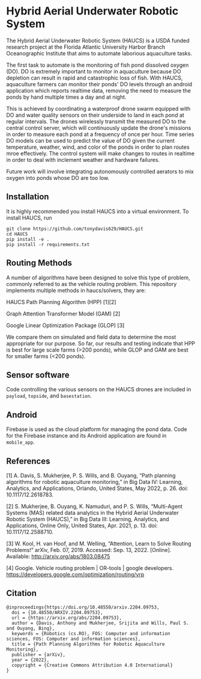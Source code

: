 

# Hybrid Aerial Underwater Robotic System
The Hybrid Aerial Underwater Robotic System (HAUCS) is a USDA funded research project at the Florida Atlantic University Harbor Branch Oceanographic Institute that aims to automate laborious aquaculture tasks. 

The first task to automate is the monitoring of fish pond dissolved oxygen (DO). DO is extremely important to monitor in aquaculture because DO depletion can result in rapid and catastrophic loss of fish. With HAUCS, aquaculture farmers can monitor their ponds' DO levels through an android application which reports realtime data, removing the need to measure the ponds by hand multiple times a day and at night.

This is achieved by coordinating a waterproof drone swarm equipped with DO and water quality sensors on their underside to land in each pond at regular intervals. The drones wirelessly transmit the measured DO to the central control server, which will continuously update the drone's missions in order to measure each pond at a frequency of once per hour. Time series DO models can be used to predict the value of DO given the current temperature, weather, wind, and color of the ponds in order to plan routes mroe effectively. The control system will make changes to routes in realtime in order to deal with inclement weather and hardware failures.

Future work will involve integrating autonomously controlled aerators to mix oxygen into ponds whose DO are too low.

## Installation

It is highly recommended you install HAUCS into a virtual environment. To install HAUCS, run

    git clone https://github.com/tonydavis629/HAUCS.git
    cd HAUCS
    pip install -e .
    pip install -r requirements.txt

## Routing Methods

A number of algorithms have been designed to solve this type of problem, commonly referred to as the vehicle routing problem. This repository implements multiple methods in haucs/solvers, they are:

HAUCS Path Planning Algorithm (HPP) [1][2] 

Graph Attention Transformer Model (GAM) [2]

Google Linear Optimization Package (GLOP) [3]

We compare them on simulated and field data to determine the most appropriate for our purpose. So far, our results and testing indicate that HPP is best for large scale farms (>200 ponds), while GLOP and GAM are best for smaller farms (<200 ponds).

## Sensor software

Code controlling the various sensors on the HAUCS drones are included in `payload`, `topside`, and `basestation`.

## Android

Firebase is used as the cloud platform for managing the pond data. Code for the Firebase instance and its Android application are found in `mobile_app`.

## References

[1] A. Davis, S. Mukherjee, P. S. Wills, and B. Ouyang, “Path planning algorithms for robotic aquaculture monitoring,” in Big Data IV: Learning, Analytics, and Applications, Orlando, United States, May 2022, p. 26. doi: 10.1117/12.2618783.

[2] S. Mukherjee, B. Ouyang, K. Namuduri, and P. S. Wills, “Multi-Agent Systems (MAS) related data analytics in the Hybrid Aerial Underwater Robotic System (HAUCS),” in Big Data III: Learning, Analytics, and Applications, Online Only, United States, Apr. 2021, p. 13. doi: 10.1117/12.2588710.

[3] W. Kool, H. van Hoof, and M. Welling, “Attention, Learn to Solve Routing Problems!” arXiv, Feb. 07, 2019. Accessed: Sep. 13, 2022. [Online]. Available: http://arxiv.org/abs/1803.08475

[4] Google. Vehicle routing problem | OR-tools | google developers. https://developers.google.com/optimization/routing/vrp 

## Citation

```
@inproceedings{https://doi.org/10.48550/arxiv.2204.09753,
  doi = {10.48550/ARXIV.2204.09753},
  url = {https://arxiv.org/abs/2204.09753},
  author = {Davis, Anthony and Mukherjee, Srijita and Wills, Paul S. and Ouyang, Bing},
  keywords = {Robotics (cs.RO), FOS: Computer and information sciences, FOS: Computer and information sciences},
  title = {Path Planning Algorithms for Robotic Aquaculture Monitoring},
  publisher = {arXiv},
  year = {2022},
  copyright = {Creative Commons Attribution 4.0 International}
}
```
